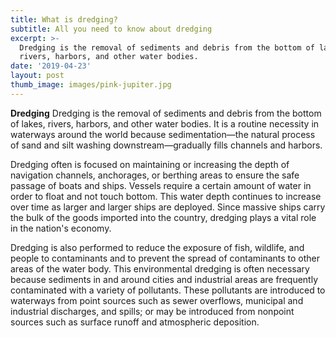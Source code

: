 ```yaml
---
title: What is dredging?
subtitle: All you need to know about dredging
excerpt: >-
  Dredging is the removal of sediments and debris from the bottom of lakes,
  rivers, harbors, and other water bodies. 
date: '2019-04-23'
layout: post
thumb_image: images/pink-jupiter.jpg
---
```


**Dredging** Dredging is the removal of sediments and debris from the bottom of lakes, rivers, harbors, and other water bodies. It is a routine necessity in waterways around the world because sedimentation—the natural process of sand and silt washing downstream—gradually fills channels and harbors.

Dredging often is focused on maintaining or increasing the depth of navigation channels, anchorages, or berthing areas to ensure the safe passage of boats and ships. Vessels require a certain amount of water in order to float and not touch bottom. This water depth continues to increase over time as larger and larger ships are deployed. Since massive ships carry the bulk of the goods imported into the country, dredging plays a vital role in the nation's economy.

Dredging is also performed to reduce the exposure of fish, wildlife, and people to contaminants and to prevent the spread of contaminants to other areas of the water body. This environmental dredging is often necessary because sediments in and around cities and industrial areas are frequently contaminated with a variety of pollutants. These pollutants are introduced to waterways from point sources such as sewer overflows, municipal and industrial discharges, and spills; or may be introduced from nonpoint sources such as surface runoff and atmospheric deposition.